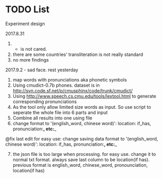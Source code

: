 # TODO List
Experiment design

2017.8.31
1. - is not cared.
2. there are some countries' transliteration is not really standard
3. no more findings


2017.9.2 - sad face. rest yesterday
1. map words with pronunciations aka phonetic symbols
2. Using cmudict-0.7b phones. dataset is in http://svn.code.sf.net/p/cmusphinx/code/trunk/cmudict/
3. Using http://www.speech.cs.cmu.edu/tools/lextool.html to generate corresponding pronunciations
4. As the tool only allow limited size words as input. So use script to seperate the whole file into 6 parts and input
5. Combine all results into one using file
6. change format to '(english_word, chinese word)': location: if_has, pronunciation:__, etc:___ 

@fix last edit for easy use: change saving data format to '(english_word, chinese word)': location: if_has, pronunciation:__, etc:___ 

7. the json file is too large when processing. for easy use. change it to normal txt format. always save last column to be location(if has). previous format is english_word, chinese_word, pronounciation, location(if has)